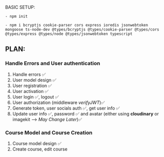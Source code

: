 BASIC SETUP:
    
    - npm init

    - npm i bcryptjs cookie-parser cors express ioredis jsonwebtoken mongoose ts-node-dev @types/bcryptjs @types/cookie-parser @types/cors @types/express @types/node @types/jsonwebtoken typescript


## PLAN:     
### Handle Errors and User authentication
1. Handle errors ✅
2. User model design ✅
3. User registration ✅
4. User activation ✅
5. User login ✅, logout ✅
6. User authorization (middleware _verifyJWT_)✅
7. Generate token, user socials auth ✅, get user info ✅
8. Update user info ✅, password ✅ and avatar (either using **cloudinary** or imagekit --> _May Change Later_)✅ 



### Course Model and Course Creation 
1. Course model design ✅
2. Create course, edit course